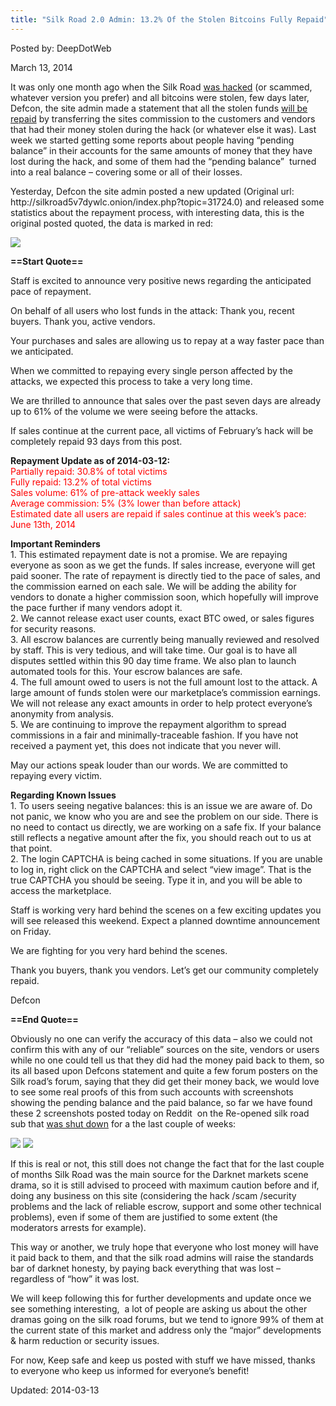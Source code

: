 ```yaml
---
title: "Silk Road 2.0 Admin: 13.2% Of the Stolen Bitcoins Fully Repaid"
---
```


        
Posted by: DeepDotWeb
    
    
<span>March 13, 2014</span>

    
<p>It was only one month ago when the Silk Road <a href="/2014/02/13/silk-road-2-hacked-bitcoins-stolen-unknown-amount/">was hacked</a> (or scammed, whatever version you prefer) and all bitcoins were stolen, few days later, Defcon, the site admin made a statement that all the stolen funds <a href="/2014/02/16/defcons-latest-post-we-will-repay-the-stolen-funds/">will be repaid</a> by transferring the sites commission to the customers and vendors that had their money stolen during the hack (or whatever else it was). Last week we started getting some reports about people having &#8220;pending balance&#8221; in their accounts for the same amounts of money that they have lost during the hack, and some of them had the &#8220;pending balance&#8221;  turned into a real balance &#8211; covering some or all of their losses.</p>
<p>Yesterday, Defcon the site admin posted a new updated (Original url:  http://silkroad5v7dywlc.onion/index.php?topic=31724.0) and released some statistics about the repayment process, with interesting data, this is the original posted quoted, the data is marked in red:</p>
<img src="https://info-gir.github.io/deepdotweb/imgs/2014/03/defcon.png" />

<p><strong>==Start Quote==</strong></p>
<p>Staff is excited to announce very positive news regarding the anticipated pace of repayment.</p>
<p>On behalf of all users who lost funds in the attack: Thank you, recent buyers. Thank you, active vendors.</p>
<p>Your purchases and sales are allowing us to repay at a way faster pace than we anticipated.</p>
<p>When we committed to repaying every single person affected by the attacks, we expected this process to take a very long time.</p>
<p>We are thrilled to announce that sales over the past seven days are already up to 61% of the volume we were seeing before the attacks.</p>
<p>If sales continue at the current pace, all victims of February&#8217;s hack will be completely repaid 93 days from this post.</p>
<p><strong>Repayment Update as of 2014-03-12:</strong><br />
<span style="color: #ff0000;">Partially repaid: 30.8% of total victims</span><br />
<span style="color: #ff0000;"> Fully repaid: 13.2% of total victims</span><br />
<span style="color: #ff0000;"> Sales volume: 61% of pre-attack weekly sales</span><br />
<span style="color: #ff0000;"> Average commission: 5% (3% lower than before attack)</span><br />
<span style="color: #ff0000;"> Estimated date all users are repaid if sales continue at this week&#8217;s pace:</span><br />
<span style="color: #ff0000;"> June 13th, 2014</span></p>
<p><strong>Important Reminders</strong><br />
    1. This estimated repayment date is not a promise. We are repaying everyone as soon as we get the funds. If sales increase, everyone will get paid sooner. The rate of repayment is directly tied to the pace of sales, and the commission earned on each sale. We will be adding the ability for vendors to donate a higher commission soon, which hopefully will improve the pace further if many vendors adopt it.<br />
    2. We cannot release exact user counts, exact BTC owed, or sales figures for security reasons.<br />
    3. All escrow balances are currently being manually reviewed and resolved by staff. This is very tedious, and will take time. Our goal is to have all disputes settled within this 90 day time frame. We also plan to launch automated tools for this. Your escrow balances are safe.<br />
    4. The full amount owed to users is not the full amount lost to the attack. A large amount of funds stolen were our marketplace&#8217;s commission earnings. We will not release any exact amounts in order to help protect everyone&#8217;s anonymity from analysis.<br />
    5. We are continuing to improve the repayment algorithm to spread commissions in a fair and minimally-traceable fashion. If you have not received a payment yet, this does not indicate that you never will.</p>
<p>May our actions speak louder than our words. We are committed to repaying every victim.</p>
<p><strong>Regarding Known Issues</strong><br />
    1. To users seeing negative balances: this is an issue we are aware of. Do not panic, we know who you are and see the problem on our side. There is no need to contact us directly, we are working on a safe fix. If your balance still reflects a negative amount after the fix, you should reach out to us at that point.<br />
    2. The login CAPTCHA is being cached in some situations. If you are unable to log in, right click on the CAPTCHA and select &#8220;view image&#8221;. That is the true CAPTCHA you should be seeing. Type it in, and you will be able to access the marketplace.</p>
<p>Staff is working very hard behind the scenes on a few exciting updates you will see released this weekend. Expect a planned downtime announcement on Friday.</p>
<p>We are fighting for you very hard behind the scenes.</p>
<p>Thank you buyers, thank you vendors. Let&#8217;s get our community completely repaid.</p>
<p>Defcon</p>
<p><strong>==End Quote==</strong></p>
<p>Obviously no one can verify the accuracy of this data &#8211; also we could not confirm this with any of our &#8220;reliable&#8221; sources on the site, vendors or users while no one could tell us that they did had the money paid back to them, so its all based upon Defcons statement and quite a few forum posters on the Silk road&#8217;s forum, saying that they did get their money back, we would love to see some real proofs of this from such accounts with screenshots showing the pending balance and the paid balance, so far we have found these 2 screenshots posted today on Reddit  on the Re-opened silk road sub that <a href="/2014/03/03/silk-road-sub-reddit/">was shut down</a> for a the last couple of weeks:</p>
<img src="https://info-gir.github.io/deepdotweb/imgs/2014/03/NeIGPyy.png" />

<img src="https://info-gir.github.io/deepdotweb/imgs/2014/03/Z7caEVU.png" />

<p>If this is real or not, this still does not change the fact that for the last couple of months Silk Road was the main source for the Darknet markets scene drama, so it is still advised to proceed with maximum caution before and if, doing any business on this site (considering the hack /scam /security problems and the lack of reliable escrow, support and some other technical problems), even if some of them are justified to some extent (the moderators arrests for example).</p>
<p>This way or another, we truly hope that everyone who lost money will have it paid back to them, and that the silk road admins will raise the standards bar of darknet honesty, by paying back everything that was lost &#8211; regardless of &#8220;how&#8221; it was lost.</p>
<p>We will keep following this for further developments and update once we see something interesting,  a lot of people are asking us about the other dramas going on the silk road forums, but we tend to ignore 99% of them at the current state of this market and address only the &#8220;major&#8221; developments &amp; harm reduction or security issues.</p>
<p>For now, Keep safe and keep us posted with stuff we have missed, thanks to everyone who keep us informed for everyone&#8217;s benefit!</p>
    
    

Updated: 2014-03-13
    
    

